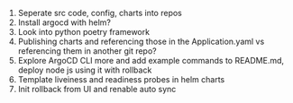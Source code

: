 1. Seperate src code, config, charts into repos
2. Install argocd with helm?
3. Look into python poetry framework
4. Publishing charts and referencing those in the Application.yaml vs referencing them in another git repo?
5. Explore ArgoCD CLI more and add example commands to README.md, deploy node js using it with rollback
6. Template liveiness and readiness probes in helm charts
7. Init rollback from UI and renable auto sync